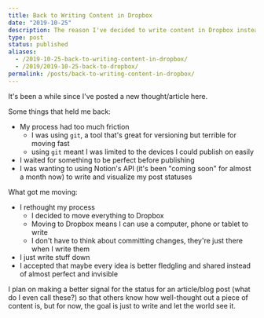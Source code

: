 ```yaml
---
title: Back to Writing Content in Dropbox
date: "2019-10-25"
description: The reason I've decided to write content in Dropbox instead of keeping it in version control.
type: post
status: published
aliases:
  - /2019-10-25-back-to-writing-content-in-dropbox/
  - /2019/2019-10-25-back-to-dropbox/
permalink: /posts/back-to-writing-content-in-dropbox/
---
```




It's been a while since I've posted a new thought/article here.

Some things that held me back:

- My process had too much friction
  - I was using `git`, a tool that's great for versioning but terrible for moving fast
  - using `git` meant I was limited to the devices I could publish on easily
- I waited for something to be perfect before publishing
- I was wanting to using Notion's API (it's been "coming soon" for almost a month now) to write and visualize my post statuses

What got me moving:

- I rethought my process
  - I decided to move everything to Dropbox
  - Moving to Dropbox means I can use a computer, phone or tablet to write
  - I don't have to think about committing changes, they're just there when I write them
- I just write stuff down
- I accepted that maybe every idea is better fledgling and shared instead of almost perfect and invisible

I plan on making a better signal for the status for an article/blog post (what do I even call these?) so that others know how well-thought out a piece of content is, but for now, the goal is just to write and let the world see it.
